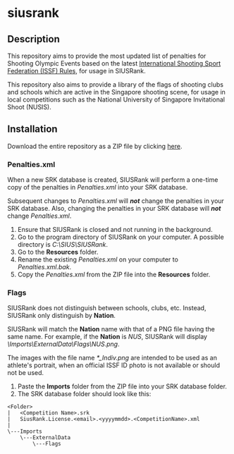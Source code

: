 # siusrank

## Description

This repository aims to provide the most updated list of penalties for Shooting Olympic Events based on the latest [International Shooting Sport Federation (ISSF) Rules](http://www.issf-sports.org/theissf/rules.ashx), for usage in SIUSRank.

This repository also aims to provide a library of the flags of shooting clubs and schools which are active in the Singapore shooting scene, for usage in local competitions such as the National University of Singapore Invitational Shoot (NUSIS).

## Installation

Download the entire repository as a ZIP file by clicking [here](../../archive/master.zip).

### Penalties.xml

When a new SRK database is created, SIUSRank will perform a one-time copy of the penalties in *Penalties.xml* into your SRK database.

Subsequent changes to *Penalties.xml* will ***not*** change the penalties in your SRK database. Also, changing the penalties in your SRK database will ***not*** change *Penalties.xml*.

1. Ensure that SIUSRank is closed and not running in the background.
1. Go to the program directory of SIUSRank on your computer. A possible directory is *C:\SIUS\SIUSRank*.
1. Go to the **Resources** folder.
1. Rename the existing *Penalties.xml* on your computer to *Penalties.xml.bak*.
1. Copy the *Penalties.xml* from the ZIP file into the **Resources** folder.

### Flags

SIUSRank does not distinguish between schools, clubs, etc. Instead, SIUSRank only distinguish by **Nation**.

SIUSRank will match the **Nation** name with that of a PNG file having the same name. For example, if the **Nation** is *NUS*, SIUSRank will display *\Imports\ExternalData\Flags\NUS.png*.

The images with the file name *\*_Indiv.png* are intended to be used as an athlete's portrait, when an official ISSF ID photo is not available or should not be used.

1. Paste the **Imports** folder from the ZIP file into your SRK database folder.
1. The SRK database folder should look like this:
```
<Folder>
|   <Competition Name>.srk
|   SiusRank.License.<email>.<yyyymmdd>.<CompetitionName>.xml
|   
\---Imports
    \---ExternalData
        \---Flags
```

